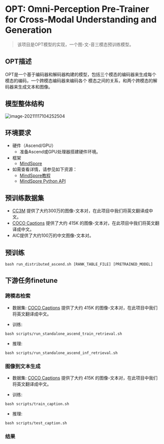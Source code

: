 # OPT: Omni-Perception Pre-Trainer for Cross-Modal Understanding and Generation

> 该项目是OPT模型的实现，一个图-文-音三模态预训练模型。

## OPT描述

OPT是一个基于编码器和解码器构建的模型，包括三个模态的编码器来生成每个模态的编码，一个跨模态编码器来编码各个 模态之间的关系，和两个跨模态的解码器来生成文本和图像。

## 模型整体结构

<img src="./8159685ccda2be63fd92cb1109fe7f8.png" alt="image-20211117104252504" />

## 环境要求

- 硬件（Ascend/GPU）
    - 准备Ascend或GPU处理器搭建硬件环境。
- 框架
    - [MindSpore](https://www.mindspore.cn/install)
- 如需查看详情，请参见如下资源：
    - [MindSpore教程](https://www.mindspore.cn/tutorials/zh-CN/master/index.html)
    - [MindSpore Python API](https://www.mindspore.cn/docs/api/zh-CN/master/index.html)

## 预训练数据集

- [CC3M](https://github.com/google-research-datasets/conceptual-captions) 提供了大约300万的图像-文本对，在此项目中我们将英文翻译成中文。
- [COCO Captions](https://cocodataset.org/#home) 提供了大约 415K 的图像-文本对，在此项目中我们将英文翻译成中文。
- AIC提供了大约100万的中文图像-文本对。

## 预训练

```shell
bash run_distributed_ascend.sh [RANK_TABLE_FILE] [PRETRAINED_MODEL]
```

## 下游任务finetune

### 跨模态检索

- 数据集: [COCO Captions](https://cocodataset.org/#home) 提供了大约 415K 的图像-文本对，在此项目中我们将英文翻译成中文。

- 训练:

```shell
bash scripts/run_standalone_ascend_train_retrieval.sh
```

- 推理:

```shell
bash scripts/run_standalone_ascend_inf_retrieval.sh
```

### 图像到文本生成

- 数据集: [COCO Captions](https://cocodataset.org/#home) 提供了大约 415K 的图像-文本对，在此项目中我们将英文翻译成中文。

- 训练:

```shell
bash scripts/train_caption.sh
```

- 推理:

```shell
bash scripts/test_caption.sh
```

### 结果
